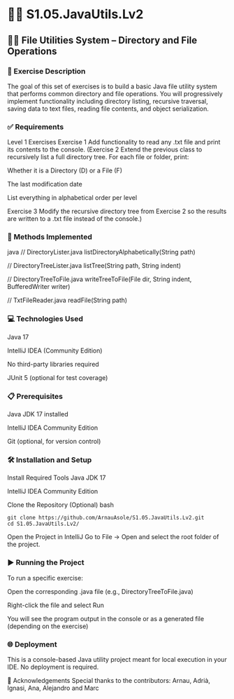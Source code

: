 # 📖📄 S1.05.JavaUtils.Lv2

## 📂📄 File Utilities System – Directory and File Operations

### 🧾 Exercise Description

The goal of this set of exercises is to build a basic Java file utility system that performs common directory and file operations. You will progressively implement functionality including directory listing, recursive traversal, saving data to text files, reading file contents, and object serialization.

### ✅ Requirements
Level 1 Exercises
Exercise 1
Add functionality to read any .txt file and print its contents to the console.
(Exercise 2
Extend the previous class to recursively list a full directory tree. For each file or folder, print:

Whether it is a Directory (D) or a File (F)

The last modification date

List everything in alphabetical order per level

Exercise 3
Modify the recursive directory tree from Exercise 2 so the results are written to a .txt file instead of the console.)

### 🔨 Methods Implemented
java
// DirectoryLister.java
listDirectoryAlphabetically(String path)

// DirectoryTreeLister.java
listTree(String path, String indent)

// DirectoryTreeToFile.java
writeTreeToFile(File dir, String indent, BufferedWriter writer)

// TxtFileReader.java
readFile(String path)

### 💻 Technologies Used
Java 17

IntelliJ IDEA (Community Edition)

No third-party libraries required

JUnit 5 (optional for test coverage)

### 📋 Prerequisites
Java JDK 17 installed

IntelliJ IDEA Community Edition

Git (optional, for version control)

### 🛠️ Installation and Setup
Install Required Tools
Java JDK 17

IntelliJ IDEA Community Edition

Clone the Repository (Optional)
bash
```
git clone https://github.com/ArnauAsole/S1.05.JavaUtils.Lv2.git
cd S1.05.JavaUtils.Lv2/
```
Open the Project in IntelliJ
Go to File → Open and select the root folder of the project.

### ▶️ Running the Project
To run a specific exercise:

Open the corresponding .java file (e.g., DirectoryTreeToFile.java)

Right-click the file and select Run

You will see the program output in the console or as a generated file (depending on the exercise)

### 🌐 Deployment
This is a console-based Java utility project meant for local execution in your IDE. No deployment is required.

🤝 Acknowledgements
Special thanks to the contributors: Arnau, Adrià, Ignasi, Ana, Alejandro and Marc
